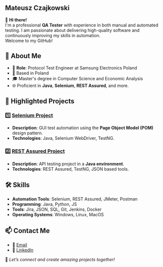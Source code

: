 ## Mateusz Czajkowski

👋 **Hi there!**  
I'm a professional **QA Tester** with experience in both manual and automated testing. I am passionate about delivering high-quality software and continuously improving my skills in automation.  
Welcome to my GitHub!

  
## 💼 **About Me**

- 🌟 **Role**: Protocol Test Engineer at Samsung Electronics Poland  
- 📍  Based in Poland  
- 🎓 Master's degree in Computer Science and Economic Analysis  
- 🌐 Proficient in **Java**, **Selenium**, **REST Assured**, and more.

  
## 🚀 **Highlighted Projects**

### 1️⃣ [Selenium Project](https://github.com/MattCza/demoQA-testing)
- **Description**: GUI test automation using the **Page Object Model (POM)** design pattern.
- **Technologies**: Java, Selenium WebDriver, TestNG.

### 2️⃣ [REST Assured Project](https://github.com/MattCza/RestAssured-reqres-testing)
- **Description**: API testing project in a **Java environment**.
- **Technologies**: REST Assured, TestNG, JSON based tools.

  
## 🛠️ **Skills**
- **Automation Tools**: Selenium, REST Assured, JMeter, Postman  
- **Programming**: Java, Python, JS  
- **Tools**: Jira, JSON, SQL, Git, Jenkins, Docker  
- **Operating Systems**: Windows, Linux, MacOS  
  
## 📫 **Contact Me**
- 📧 [Email](mailto:czajkowskimt@gmail.com)  
- 🔗 [LinkedIn](https://www.linkedin.com/in/czajkowski-mateusz1)



🔗 _Let’s connect and create amazing projects together!_
